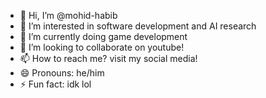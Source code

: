 - 👋 Hi, I’m @mohid-habib
- 👀 I’m interested in software development and AI research
- 🌱 I’m currently doing game development
- 💞️ I’m looking to collaborate on youtube!
- 📫 How to reach me? visit my social media!
- 😄 Pronouns: he/him
- ⚡ Fun fact: idk lol

<!---
mohid-habib/mohid-habib is a ✨ special ✨ repository because its `README.md` (this file) appears on your GitHub profile.
You can click the Preview link to take a look at your changes.
--->
